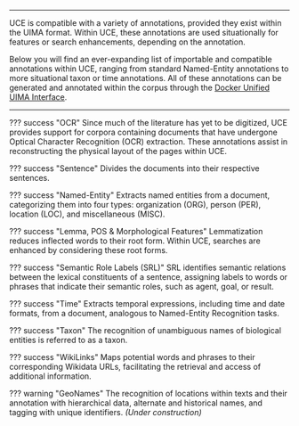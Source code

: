 <hr class="mt-0"/>

UCE is compatible with a variety of annotations, provided they exist within the UIMA format. Within UCE, these annotations are used situationally for features or search enhancements, depending on the annotation.

Below you will find an ever-expanding list of importable and compatible annotations within UCE, ranging from standard Named-Entity annotations to more situational taxon or time annotations. All of these annotations can be generated and annotated within the corpus through the [Docker Unified UIMA Interface](#TODO).

<hr/>

??? success "OCR"
    Since much of the literature has yet to be digitized, UCE provides support for corpora containing documents that have undergone Optical Character Recognition (OCR) extraction. These annotations assist in reconstructing the physical layout of the pages within UCE.

??? success "Sentence"
    Divides the documents into their respective sentences.

??? success "Named-Entity"
    Extracts named entities from a document, categorizing them into four types: organization (ORG), person (PER), location (LOC), and miscellaneous (MISC).

??? success "Lemma, POS & Morphological Features"
    Lemmatization reduces inflected words to their root form. Within UCE, searches are enhanced by considering these root forms.
    
??? success "Semantic Role Labels (SRL)"
    SRL identifies semantic relations between the lexical constituents of a sentence, assigning labels to words or phrases that indicate their semantic roles, such as agent, goal, or result.

??? success "Time"
    Extracts temporal expressions, including time and date formats, from a document, analogous to Named-Entity Recognition tasks.

??? success "Taxon"
    The recognition of unambiguous names of biological entities is referred to as a taxon.

??? success "WikiLinks"
    Maps potential words and phrases to their corresponding Wikidata URLs, facilitating the retrieval and access of additional information.

??? warning "GeoNames"
    The recognition of locations within texts and their annotation with hierarchical data, alternate and historical names, and tagging with unique identifiers. *(Under construction)*